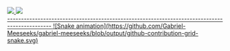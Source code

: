<div>
  <a href="https://github.com/Gabriel-Meeseeks">
  <img height="150em" src="https://github-readme-stats.vercel.app/api?username=Gabriel-Meeseeks&show_icons=true&theme=dark&include_all_commits=true&count_private=true"/>
  <img height="150em" src="https://github-readme-stats.vercel.app/api/top-langs/?username=Gabriel-Meeseeks&layout=compact&langs_count=7&theme=dark"/>
</div>
  ----------------------------------------------------------------------------------------------
 ![Snake animation](https://github.com/Gabriel-Meeseeks/gabriel-meeseeks/blob/output/github-contribution-grid-snake.svg)


